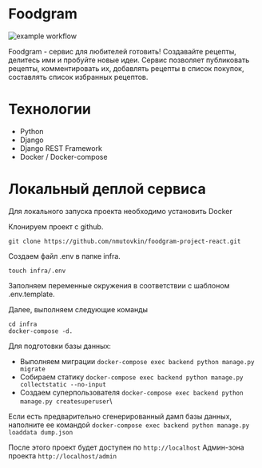 # Foodgram

![example workflow](https://github.com/nmutovkin/foodgram-project-react/actions/workflows/foodgram_workflow.yml/badge.svg)

Foodgram - сервис для любителей готовить! Создавайте рецепты, делитесь ими и пробуйте новые идеи. Сервис позволяет публиковать рецепты, комментировать их, добавлять рецепты в список покупок, составлять список избранных рецептов.

# Технологии

* Python
* Django
* Django REST Framework
* Docker / Docker-compose

# Локальный деплой сервиса

Для локального запуска проекта необходимо установить Docker

Клонируем проект с github.

```git clone https://github.com/nmutovkin/foodgram-project-react.git```

Создаем файл .env в папке infra.

```touch infra/.env```

Заполняем переменные окружения в соответствии с шаблоном .env.template.

Далее, выполняем следующие команды

```
cd infra
docker-compose -d.
```

Для подготовки базы данных:

* Выполняем миграции ```docker-compose exec backend python manage.py migrate```
* Собираем статику ```docker-compose exec backend python manage.py collectstatic --no-input```
* Создаем суперпользователя ```docker-compose exec backend python manage.py createsuperuser```\

Если есть предварительно сгенерированный дамп базы данных, наполните ее командой
```docker-compose exec backend python manage.py loaddata dump.json```

После этого проект будет доступен по ```http://localhost```
Админ-зона проекта ```http://localhost/admin```
